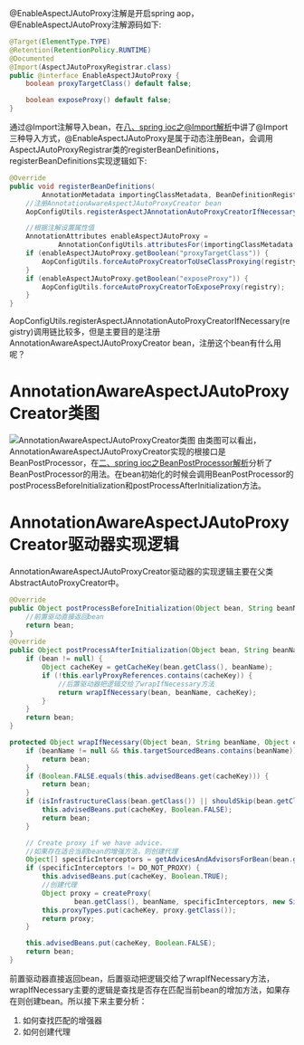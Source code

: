 @EnableAspectJAutoProxy注解是开启spring aop，@EnableAspectJAutoProxy注解源码如下:
```java
@Target(ElementType.TYPE)
@Retention(RetentionPolicy.RUNTIME)
@Documented
@Import(AspectJAutoProxyRegistrar.class)
public @interface EnableAspectJAutoProxy {
	boolean proxyTargetClass() default false;

	boolean exposeProxy() default false;
}
```
通过@Import注解导入bean，在[八、spring ioc之@Import解析](https://www.jianshu.com/p/4dfa38051131)中讲了@Import三种导入方式，@EnableAspectJAutoProxy是属于动态注册Bean，会调用AspectJAutoProxyRegistrar类的registerBeanDefinitions，registerBeanDefinitions实现逻辑如下:
```java
@Override
public void registerBeanDefinitions(
        AnnotationMetadata importingClassMetadata, BeanDefinitionRegistry registry) {
    //注册AnnotationAwareAspectJAutoProxyCreator bean
    AopConfigUtils.registerAspectJAnnotationAutoProxyCreatorIfNecessary(registry);

    //根据注解设置属性值
    AnnotationAttributes enableAspectJAutoProxy =
            AnnotationConfigUtils.attributesFor(importingClassMetadata, EnableAspectJAutoProxy.class);
    if (enableAspectJAutoProxy.getBoolean("proxyTargetClass")) {
        AopConfigUtils.forceAutoProxyCreatorToUseClassProxying(registry);
    }
    if (enableAspectJAutoProxy.getBoolean("exposeProxy")) {
        AopConfigUtils.forceAutoProxyCreatorToExposeProxy(registry);
    }
}
```
AopConfigUtils.registerAspectJAnnotationAutoProxyCreatorIfNecessary(registry)调用链比较多，但是主要目的是注册AnnotationAwareAspectJAutoProxyCreator bean，注册这个bean有什么用呢？
# AnnotationAwareAspectJAutoProxyCreator类图
![AnnotationAwareAspectJAutoProxyCreator类图](https://upload-images.jianshu.io/upload_images/10236819-40128981bfa87d24.png?imageMogr2/auto-orient/strip%7CimageView2/2/w/1240)
由类图可以看出，AnnotationAwareAspectJAutoProxyCreator实现的根接口是BeanPostProcessor，在[二、spring ioc之BeanPostProcessor解析](https://www.jianshu.com/p/efa98910fb97)分析了BeanPostProcessor的用法。在bean初始化的时候会调用BeanPostProcessor的postProcessBeforeInitialization和postProcessAfterInitialization方法。
# AnnotationAwareAspectJAutoProxyCreator驱动器实现逻辑
AnnotationAwareAspectJAutoProxyCreator驱动器的实现逻辑主要在父类AbstractAutoProxyCreator中。
```java
@Override
public Object postProcessBeforeInitialization(Object bean, String beanName) {
    //前置驱动直接返回bean
    return bean;
}
@Override
public Object postProcessAfterInitialization(Object bean, String beanName) throws BeansException {
    if (bean != null) {
        Object cacheKey = getCacheKey(bean.getClass(), beanName);
        if (!this.earlyProxyReferences.contains(cacheKey)) {
            //后置驱动器把逻辑交给了wrapIfNecessary方法
            return wrapIfNecessary(bean, beanName, cacheKey);
        }
    }
    return bean;
}

protected Object wrapIfNecessary(Object bean, String beanName, Object cacheKey) {
    if (beanName != null && this.targetSourcedBeans.contains(beanName)) {
        return bean;
    }
    if (Boolean.FALSE.equals(this.advisedBeans.get(cacheKey))) {
        return bean;
    }
    if (isInfrastructureClass(bean.getClass()) || shouldSkip(bean.getClass(), beanName)) {
        this.advisedBeans.put(cacheKey, Boolean.FALSE);
        return bean;
    }

    // Create proxy if we have advice.
    //如果存在适合当前bean的增强方法，则创建代理
    Object[] specificInterceptors = getAdvicesAndAdvisorsForBean(bean.getClass(), beanName, null);
    if (specificInterceptors != DO_NOT_PROXY) {
        this.advisedBeans.put(cacheKey, Boolean.TRUE);
        //创建代理
        Object proxy = createProxy(
                bean.getClass(), beanName, specificInterceptors, new SingletonTargetSource(bean));
        this.proxyTypes.put(cacheKey, proxy.getClass());
        return proxy;
    }

    this.advisedBeans.put(cacheKey, Boolean.FALSE);
    return bean;
}
```
前置驱动器直接返回bean，后置驱动把逻辑交给了wrapIfNecessary方法，wrapIfNecessary主要的逻辑是查找是否存在匹配当前bean的增加方法，如果存在则创建bean。所以接下来主要分析：
1. 如何查找匹配的增强器
2. 如何创建代理